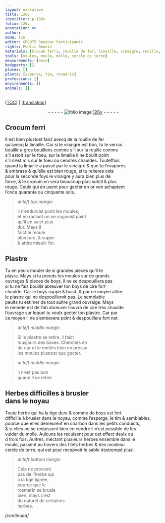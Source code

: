 ```yaml
---
layout: narrative
title: 126v
identifier: p-126v
folio: 126v
annotation: no
author:
mode: tcn
editor: GR8975 Seminar Participants
rights: Public Domain
materials: [Crocum ferri, rouille de fer, limaille, vinaigre, rouille, cendres, crocum, or, Plastre, boys, cire, plastre, charbon, cendre, terre]
tools: [moules, moule, molle, cercle de terre]
measurements: [once]
bodyparts: []
places: []
plants: [asperge, tim, rosmarin]
professions: []
environments: []
animals: []
---
```


 <p><a href="{{ site.baseurl }}/normalized/">[TOC]</a> | <a href="{{ site.baseurl }}/texts/p-126v_tl/" target="_blank">[translation]</a></p><div class="folio" align="center">- - - - - <a href="http://gallica.bnf.fr/ark:/12148/btv1b10500001g/f258.image" target="_blank"><img src="https://cu-mkp.github.io/2017-workshop-edition/assets/photo-icon.png" alt="folio image: " style="display:inline-block; margin-bottom:-3px;"/>126v</a> - - - - - </div>  
  

## <span class="m">Crocum ferri</span>

 
Il est bien plustost faict avecq de la <span class="m">rouille de fer</span><br/> qu’avecq la <span class="m">limaille</span>. Car si le <span class="m">vinaigre</span> <span class="add">est bon</span>, tu le verras<br/> bouillir à gros bouillons <span class="del">co<span class="exp">mm</span>e s’il</span> sur la <span class="m">rouille</span> co<span class="exp">mm</span>e<br/> s’il estoit sur le foeu, sur la <span class="m">limaille</span> il ne bouilt point<br/> s’il n’est mis sur le foeu ou <span class="m">cendres</span> chauldes. Touteffois<br/> quand la <span class="m">limaille</span> a passé par le <span class="m">vinaigre</span> & que tu l’evapores<br/> & embrase & qu’elle est bien rouge, si tu reiteres cela<br/> pour la seconde foys le <span class="m">vinaigre</span> y aura bien plus de<br/> force, & le <span class="m">crocum</span> en sera beaucoup plus subtil & plus<br/> rouge. Ceulx qui en usent pour gecter en <span class="m">or</span> <span class="del">ven</span> achaptent<br/> l’<span class="ms">once</span> quarante ou cinquante <span class="cn">sols</span>.
 
> *at left top margin*
> 
> 
>  Il n’endurcist point les <span class="tl">moules</span>,<br/> et en raclant on ne cognoist point<br/> qu’il en soict plus<br/> dur. Mays il<br/> faict le <span class="tl">moule</span><br/> plus rare, & suppe<br/> & attire mieulx l’<span class="m">or</span>.
 
 
  

## <span class="m">Plastre</span>

 
Tu en peulx mouler de si grandes pieces qu’il te<br/> playra. Mays si tu prends tes <span class="tl">moules</span> sur de grands<br/> ouvrages & pieces de <span class="m">boys</span>, il ne se despouillera pas<br/> si tu ne fais <span class="del">bouillir</span> abreuver ton <span class="m">boys</span> de <span class="m">cire</span> fort<br/> chaulde. Car le <span class="m">boys</span> suppe & boict, & par ce moyen attire<br/> le <span class="m">plastre</span> qui ne despouilleroit pas. Le semblable<br/> peults tu estimer de tout aultre grand ouvraige. Mays<br/> le remede est de <span class="del">l’ab</span> abreuver <span class="del">l’ouvra</span> de <span class="m">cire</span> tres chaulde<br/> l’ouvrage sur lequel tu veulx gecter ton <span class="m">plastre</span>. Car par<br/> ce moyen il ne s’embevera point & despouillera fort net.
 
> *at left middle margin*
> 
> 
>  Si le <span class="m">plastre</span> se retire, il faict<br/> tousjours des baves. Cherchés en<br/> de dur et <span class="del">le</span> mettés bien en presse<br/> les <span class="tl">moules</span> plustost que gecter.
 
> *at left middle margin*
> 
> 
>  Il n’est pas bon<br/> quand il se retire.

 
  

## Herbes difficilles à brusler<br/> dans le noyau

 
Toute herbe qui ha la tige dure & comme de <span class="m">boys</span> est fort<br/> difficille à brusler dans le noyau, co<span class="exp">mm</span>e l’<span class="pa">asperge</span>, le <span class="pa">tim</span> & semblables,<br/> pource que elles demeurent en <span class="m">charbon</span> dans les petits conduicts,<br/> & si elles ne se reduissent bien en <span class="m">cendre</span> il n’est possible de les<br/> vuider du <span class="tl">molle</span>. Aulcuns les recuisent pour cet effect deulx ou<br/> <span class="del">d</span> trois fois. Aultres, mectant plusieurs herbes ensemble dans le<br/> <span class="tl">moule</span>, passent au travers des <span class="del">filets</span> herbes & d<span class="del">es <span class="tl">moules</span></span><span class="add">u</span><br/> <span class="tl">cercle de <span class="m">terre</span></span>, qui est pour recepvoir le sable destrempé <span class="del">plusi</span>.
 
> *at left bottom margin*
> 
> 
>  Cela ne provient<br/> pas de l’herbe qui<br/> a la tige lignée,<br/> pource que le<br/> <span class="pa">rosmarin</span> se brusle<br/> bien, mays c’est<br/> du naturel de certaines<br/> herbes.
 
*[continued]*
 
 